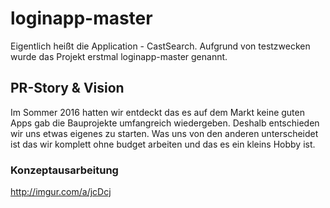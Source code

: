 # loginapp-master

Eigentlich heißt die Application - CastSearch. Aufgrund von testzwecken wurde das Projekt erstmal loginapp-master genannt.

## PR-Story & Vision

Im Sommer 2016 hatten wir entdeckt das es auf dem Markt keine guten Apps gab die Bauprojekte umfangreich wiedergeben.
Deshalb entschieden wir uns etwas eigenes zu starten.
Was uns von den anderen unterscheidet ist das wir komplett ohne budget arbeiten und das es ein kleins Hobby ist.


### Konzeptausarbeitung


http://imgur.com/a/jcDcj
